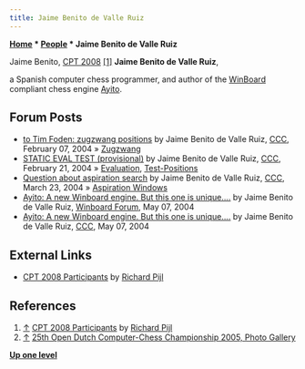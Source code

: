 ```yaml
---
title: Jaime Benito de Valle Ruiz
---
```

**[Home](Home "Home") \* [People](People "People") \* Jaime Benito de Valle Ruiz**



 [](http://old.csvn.nl/gallery23.html) Jaime Benito, [CPT 2008](CPT_2008 "CPT 2008") <a id="cite-note-1" href="#cite-ref-1">[1]</a> 
**Jaime Benito de Valle Ruiz**,  

a Spanish computer chess programmer, and author of the [WinBoard](WinBoard "WinBoard") compliant chess engine [Ayito](Ayito "Ayito"). 



## Forum Posts


* [to Tim Foden: zugzwang positions](https://www.stmintz.com/ccc/index.php?id=347777) by Jaime Benito de Valle Ruiz, [CCC](CCC "CCC"), February 07, 2004 » [Zugzwang](Zugzwang "Zugzwang")
* [STATIC EVAL TEST (provisional)](https://www.stmintz.com/ccc/index.php?id=350516) by Jaime Benito de Valle Ruiz, [CCC](CCC "CCC"), February 21, 2004 » [Evaluation](Evaluation "Evaluation"), [Test-Positions](Test_Positions "Test-Positions")
* [Question about aspiration search](https://www.stmintz.com/ccc/index.php?id=356170) by Jaime Benito de Valle Ruiz, [CCC](CCC "CCC"), March 23, 2004 » [Aspiration Windows](Aspiration_Windows "Aspiration Windows")
* [Ayito: A new Winboard engine. But this one is unique....](http://www.open-aurec.com/wbforum/viewtopic.php?f=18&t=47508&p=179665) by Jaime Benito de Valle Ruiz, [Winboard Forum](Computer_Chess_Forums "Computer Chess Forums"), May 07, 2004
* [Ayito: A new Winboard engine. But this one is unique....](https://www.stmintz.com/ccc/index.php?id=363931) by Jaime Benito de Valle Ruiz, [CCC](CCC "CCC"), May 07, 2004


## External Links


* [CPT 2008 Participants](http://users.telenet.be/thebaron/html/20082.html) by [Richard Pijl](Richard_Pijl "Richard Pijl")


## References


1. <a id="cite-ref-1" href="#cite-note-1">↑</a> [CPT 2008 Participants](http://users.telenet.be/thebaron/html/20082.html) by [Richard Pijl](Richard_Pijl "Richard Pijl")
2. <a id="cite-ref-2" href="#cite-note-2">↑</a> [25th Open Dutch Computer-Chess Championship 2005, Photo Gallery](http://old.csvn.nl/gallery23.html)

**[Up one level](People "People")**







 
